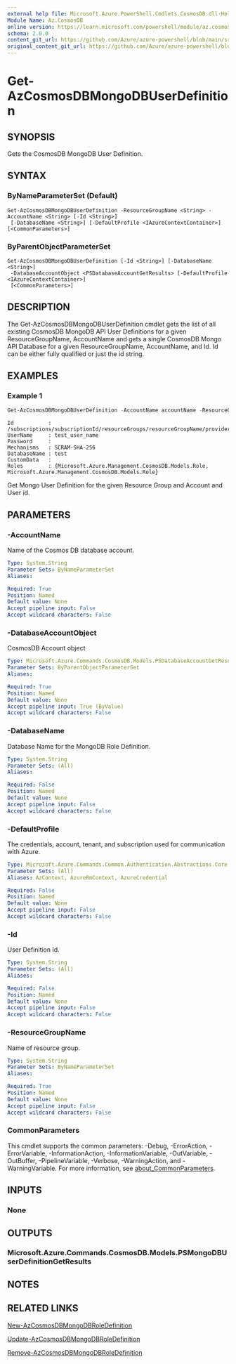 ```yaml
---
external help file: Microsoft.Azure.PowerShell.Cmdlets.CosmosDB.dll-Help.xml
Module Name: Az.CosmosDB
online version: https://learn.microsoft.com/powershell/module/az.cosmosdb/get-azcosmosdbmongodbuserdefinition
schema: 2.0.0
content_git_url: https://github.com/Azure/azure-powershell/blob/main/src/CosmosDB/CosmosDB/help/Get-AzCosmosDBMongoDBUserDefinition.md
original_content_git_url: https://github.com/Azure/azure-powershell/blob/main/src/CosmosDB/CosmosDB/help/Get-AzCosmosDBMongoDBUserDefinition.md
---
```


# Get-AzCosmosDBMongoDBUserDefinition

## SYNOPSIS
Gets the CosmosDB MongoDB User Definition.

## SYNTAX

### ByNameParameterSet (Default)
```
Get-AzCosmosDBMongoDBUserDefinition -ResourceGroupName <String> -AccountName <String> [-Id <String>]
 [-DatabaseName <String>] [-DefaultProfile <IAzureContextContainer>] [<CommonParameters>]
```

### ByParentObjectParameterSet
```
Get-AzCosmosDBMongoDBUserDefinition [-Id <String>] [-DatabaseName <String>]
 -DatabaseAccountObject <PSDatabaseAccountGetResults> [-DefaultProfile <IAzureContextContainer>]
 [<CommonParameters>]
```

## DESCRIPTION
The Get-AzCosmosDBMongoDBUserDefinition cmdlet gets the list of all existing CosmosDB MongoDB API User Definitions for a given ResourceGroupName, AccountName and gets a single CosmosDB Mongo API Database for a given ResourceGroupName, AccountName, and Id.
Id can be either fully qualified or just the id string.

## EXAMPLES

### Example 1
```powershell
Get-AzCosmosDBMongoDBUserDefinition -AccountName accountName -ResourceGroupName resourceGroupName -Id id
```

```output
Id           : /subscriptions/subscriptionId/resourceGroups/resourceGroupName/providers/Microsoft.DocumentDB/databaseAccounts/accountName/mongodbUserDefinitions/id
UserName     : test_user_name
Password     :
Mechanisms   : SCRAM-SHA-256
DatabaseName : test
CustomData   :
Roles        : {Microsoft.Azure.Management.CosmosDB.Models.Role, Microsoft.Azure.Management.CosmosDB.Models.Role}
```

Get Mongo User Definition for the given Resource Group and Account and User id.

## PARAMETERS

### -AccountName
Name of the Cosmos DB database account.

```yaml
Type: System.String
Parameter Sets: ByNameParameterSet
Aliases:

Required: True
Position: Named
Default value: None
Accept pipeline input: False
Accept wildcard characters: False
```

### -DatabaseAccountObject
CosmosDB Account object

```yaml
Type: Microsoft.Azure.Commands.CosmosDB.Models.PSDatabaseAccountGetResults
Parameter Sets: ByParentObjectParameterSet
Aliases:

Required: True
Position: Named
Default value: None
Accept pipeline input: True (ByValue)
Accept wildcard characters: False
```

### -DatabaseName
Database Name for the MongoDB Role Definition.

```yaml
Type: System.String
Parameter Sets: (All)
Aliases:

Required: False
Position: Named
Default value: None
Accept pipeline input: False
Accept wildcard characters: False
```

### -DefaultProfile
The credentials, account, tenant, and subscription used for communication with Azure.

```yaml
Type: Microsoft.Azure.Commands.Common.Authentication.Abstractions.Core.IAzureContextContainer
Parameter Sets: (All)
Aliases: AzContext, AzureRmContext, AzureCredential

Required: False
Position: Named
Default value: None
Accept pipeline input: False
Accept wildcard characters: False
```

### -Id
User Definition Id.

```yaml
Type: System.String
Parameter Sets: (All)
Aliases:

Required: False
Position: Named
Default value: None
Accept pipeline input: False
Accept wildcard characters: False
```

### -ResourceGroupName
Name of resource group.

```yaml
Type: System.String
Parameter Sets: ByNameParameterSet
Aliases:

Required: True
Position: Named
Default value: None
Accept pipeline input: False
Accept wildcard characters: False
```

### CommonParameters
This cmdlet supports the common parameters: -Debug, -ErrorAction, -ErrorVariable, -InformationAction, -InformationVariable, -OutVariable, -OutBuffer, -PipelineVariable, -Verbose, -WarningAction, and -WarningVariable. For more information, see [about_CommonParameters](http://go.microsoft.com/fwlink/?LinkID=113216).

## INPUTS

### None
## OUTPUTS

### Microsoft.Azure.Commands.CosmosDB.Models.PSMongoDBUserDefinitionGetResults
## NOTES

## RELATED LINKS

[New-AzCosmosDBMongoDBRoleDefinition](./New-AzCosmosDBMongoDBRoleDefinition.md)

[Update-AzCosmosDBMongoDBRoleDefinition](./Update-AzCosmosDBMongoDBRoleDefinition.md)

[Remove-AzCosmosDBMongoDBRoleDefinition](./Remove-AzCosmosDBMongoDBRoleDefinition.md)

